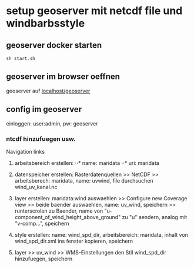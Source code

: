 # setup geoserver mit netcdf file und windbarbsstyle

## geoserver docker starten

```shell
sh start.sh
```

## geoserver im browser oeffnen

geoserver auf [localhost/geoserver](http://localhost/geoserver)

## config im geoserver

einloggen: user:admin, pw: geoserver

### ntcdf hinzufuegen usw.

Navigation links

1. arbeitsbereich erstellen: ⋅⋅* name: maridata ⋅⋅* uri: maridata

2. datenspeicher erstellen: Rasterdatenquellen >> NetCDF >> arbeitsberech: maridata, name: uvwind, file durchsuchen wind_uv_kanal.nc

3. layer erstellen: maridata:wind auswaehlen >> Configure new Coverage view >> beide baender auswaehlen, name: uv_wind, speichern >> runterscrolen zu Baender, name von "u-component_of_wind_height_above_ground" zu "u" aendern, analog mit "v-comp...", speichern

4. style erstellen: name: wind_spd_dir, arbeitsbereich: maridata, inhalt von wind_spd_dir.xml ins fenster kopieren, speichern

5. layer >> uv_wind >> WMS-Einstellungen den Stil wind_spd_dir hinzufuegen, speichern

